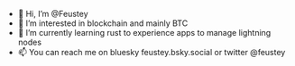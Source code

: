 - 👋 Hi, I’m @Feustey
- 👀 I’m interested in blockchain and mainly BTC
- 🌱 I’m currently learning rust to experience apps to manage lightning nodes
- 📫 You can reach me on bluesky feustey.bsky.social or twitter @feustey

<!---
Feustey/Feustey is a ✨ special ✨ repository because its `README.md` (this file) appears on your GitHub profile.
You can click the Preview link to take a look at your changes.
--->
